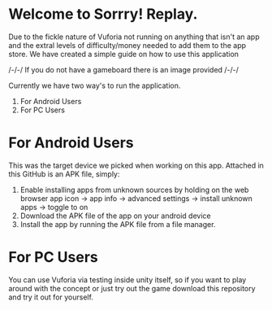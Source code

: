 # Welcome to Sorrry! Replay.
Due to the fickle nature of Vuforia not running on anything that isn't an app and the extral levels of difficulty/money needed to add them to the app store. We have created a simple guide on how to use this application

/-/-/ If you do not have a gameboard there is an image provided /-/-/

Currently we have two way's to run the application.
   1. For Android Users
   2. For PC Users

# For Android Users
This was the target device we picked when working on this app. Attached in this GitHub is an APK file, simply: 
   1. Enable installing apps from unknown sources by holding on the web browser app icon -> app info -> advanced settings -> install unknown apps -> toggle to on
   2. Download the APK file of the app on your android device
   3. Install the app by running the APK file from a file manager.

# For PC Users
You can use Vuforia via testing inside unity itself, so if you want to play around with the concept or just try out the game download this repository and try it out for yourself.
